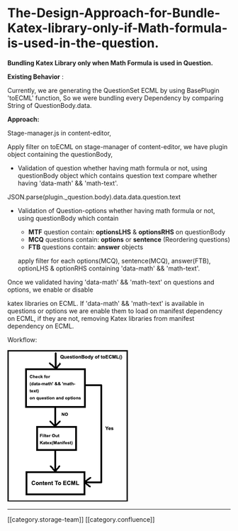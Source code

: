 # The-Design-Approach-for-Bundle-Katex-library-only-if-Math-formula-is-used-in-the-question.

**Bundling Katex Library only when Math Formula is used in Question.**

**Existing Behavior** :

Currently, we are generating the QuestionSet ECML by using BasePlugin 'toECML' function, So we were bundling every Dependency by comparing String of QuestionBody.data.

**Approach:**

Stage-manager.js in content-editor,

Apply filter on toECML on stage-manager of content-editor, we have plugin object containing the questionBody,

* Validation of question whether having math formula or not, using questionBody object which contains question text compare whether having 'data-math' && 'math-text'.

JSON.parse(plugin.\_question.body).data.data.question.text

*   Validation of Question-options whether having math formula or not, using questionBody which contain

    * **MTF** question contain: **optionsLHS** & **optionsRHS** on questionBody
    * **MCQ** questions contain: **options** or **sentence** (Reordering questions)
    * **FTB** questions contain: **answer** objects

    apply filter for each options(MCQ), sentence(MCQ), answer(FTB), optionLHS & optionRHS containing 'data-math' && 'math-text'.

Once we validated having 'data-math' && 'math-text' on questions and options, we enable or disable

katex libraries on ECML. If 'data-math' && 'math-text' is available in questions or options we are enable them to load on manifest dependency on ECML, if they are not, removing Katex libraries from manifest dependency on ECML.

Workflow:

![](<../../../../Design/FullExport/images/storage/untitled (1).png>)

***

\[\[category.storage-team]] \[\[category.confluence]]
